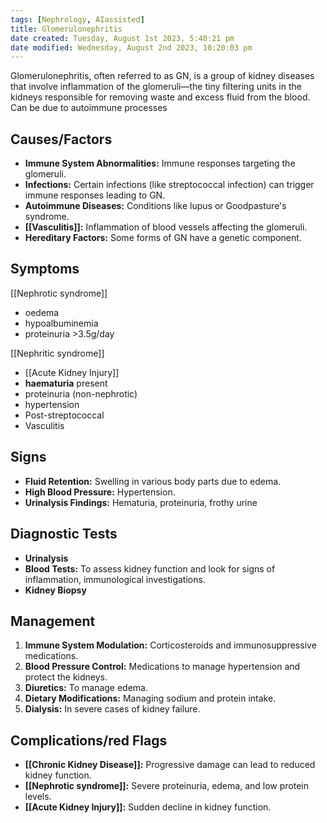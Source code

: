 ```yaml
---
tags: [Nephrology, AIassisted]
title: Glomerulonephritis
date created: Tuesday, August 1st 2023, 5:40:21 pm
date modified: Wednesday, August 2nd 2023, 10:20:03 pm
---
```



Glomerulonephritis, often referred to as GN, is a group of kidney diseases that involve inflammation of the glomeruli—the tiny filtering units in the kidneys responsible for removing waste and excess fluid from the blood. Can be due to autoimmune processes

## Causes/Factors
- **Immune System Abnormalities:** Immune responses targeting the glomeruli.
- **Infections:** Certain infections (like streptococcal infection) can trigger immune responses leading to GN.
- **Autoimmune Diseases:** Conditions like lupus or Goodpasture's syndrome.
- **[[Vasculitis]]:** Inflammation of blood vessels affecting the glomeruli.
- **Hereditary Factors:** Some forms of GN have a genetic component.

## Symptoms

[[Nephrotic syndrome]]

- oedema
- hypoalbuminemia
- proteinuria >3.5g/day

[[Nephritic syndrome]]

- [[Acute Kidney Injury]]
- **haematuria** present
- proteinuria (non-nephrotic)
- hypertension
- Post-streptococcal
- Vasculitis

## Signs

- **Fluid Retention:** Swelling in various body parts due to edema.
- **High Blood Pressure:** Hypertension.
- **Urinalysis Findings:** Hematuria, proteinuria, frothy urine

## Diagnostic Tests

- **Urinalysis**
- **Blood Tests:** To assess kidney function and look for signs of inflammation, immunological investigations.
- **Kidney Biopsy**

## Management

1. **Immune System Modulation:** Corticosteroids and immunosuppressive medications.
2. **Blood Pressure Control:** Medications to manage hypertension and protect the kidneys.
3. **Diuretics:** To manage edema.
4. **Dietary Modifications:** Managing sodium and protein intake.
5. **Dialysis:** In severe cases of kidney failure.

## Complications/red Flags

- **[[Chronic Kidney Disease]]:** Progressive damage can lead to reduced kidney function.
- **[[Nephrotic syndrome]]:** Severe proteinuria, edema, and low protein levels.
- **[[Acute Kidney Injury]]:** Sudden decline in kidney function.